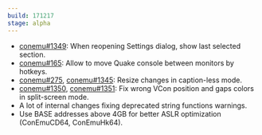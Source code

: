 ```yaml
---
build: 171217
stage: alpha
---
```


* [conemu#1349](https://github.com/Maximus5/ConEmu/issues/1349): When reopening Settings dialog, show last selected section.
* [conemu#165](https://github.com/Maximus5/ConEmu/issues/165): Allow to move Quake console between monitors by hotkeys.
* [conemu#275](https://github.com/Maximus5/ConEmu/issues/275), [conemu#1345](https://github.com/Maximus5/ConEmu/issues/1345): Resize changes in caption-less mode.
* [conemu#1350](https://github.com/Maximus5/ConEmu/issues/1350), [conemu#1351](https://github.com/Maximus5/ConEmu/issues/1351): Fix wrong VCon position and gaps colors in split-screen mode.
* A lot of internal changes fixing deprecated string functions warnings.
* Use BASE addresses above 4GB for better ASLR optimization (ConEmuCD64, ConEmuHk64).
